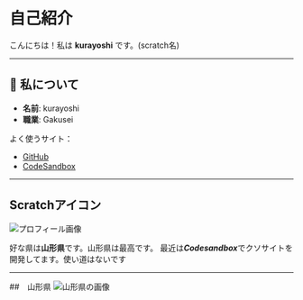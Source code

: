# 自己紹介

こんにちは！私は **kurayoshi** です。(scratch名)

---

## 🚀 私について

- **名前**: kurayoshi
- **職業**: Gakusei

よく使うサイト：
- [GitHub](https://github.com/)
- [CodeSandbox](https://codesandbox.io/)

---

## Scratchアイコン
![プロフィール画像](https://uploads.scratch.mit.edu/get_image/user/100748268_60x60.png)

好な県は**山形県**です。山形県は最高です。
最近は***Codesandbox***でクソサイトを開発してます。使い道はないです

---
##　山形県
![山形県の画像](https://www.the0123.com/pref/img/img_yamagata_01.jpg)
